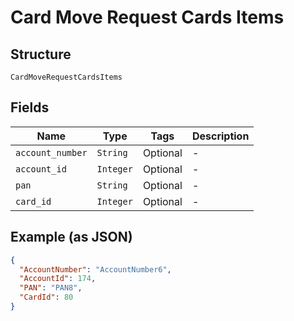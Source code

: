 
# Card Move Request Cards Items

## Structure

`CardMoveRequestCardsItems`

## Fields

| Name | Type | Tags | Description |
|  --- | --- | --- | --- |
| `account_number` | `String` | Optional | - |
| `account_id` | `Integer` | Optional | - |
| `pan` | `String` | Optional | - |
| `card_id` | `Integer` | Optional | - |

## Example (as JSON)

```json
{
  "AccountNumber": "AccountNumber6",
  "AccountId": 174,
  "PAN": "PAN8",
  "CardId": 80
}
```

